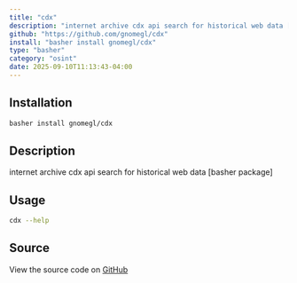 ```yaml
---
title: "cdx"
description: "internet archive cdx api search for historical web data [basher package]"
github: "https://github.com/gnomegl/cdx"
install: "basher install gnomegl/cdx"
type: "basher"
category: "osint"
date: 2025-09-10T11:13:43-04:00
---
```


## Installation

```bash
basher install gnomegl/cdx
```

## Description

internet archive cdx api search for historical web data [basher package]

## Usage

```bash
cdx --help
```

## Source

View the source code on [GitHub](https://github.com/gnomegl/cdx)
